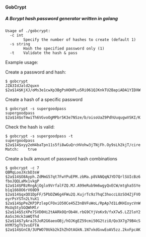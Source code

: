 #### GobCrypt

##### A Bcrypt hash password generator written in golang

```
Usage of ./gobcrypt:
  -c int
    	Specify the number of hashes to create (default 1)
  -s string
    	Hash the specified password only (1)
  -t	Validate the hash & pass
```
Example usage:

Create a password and hash:
```
$ gobcrypt 
JZA3IdJald2quxn 	 $2a$14$KjXJ/oMs3e1cwXp3BgPsHOHPLu5Ri061QJKnkTU2BapiADA1YIDXW
```
Create a hash of a specific password
```
$ gobcrypt -s supergoodpass
supergoodpass 	 $2a$14$oTmwiTh6VGvoOgMPbr5K3e7NSze/b/oisoUaZ9PdhUuqugwVSKI/K
```

Check the hash is valid:
```
$ gobcrypt -s supergoodpass -t
supergoodpass 	 $2a$14$xyy2eH4baTpn11s5fi8wGuQrcHVohw3jTNjFh.Oy9sLh2kjT/cire
Match:    true
```
Create a bulk amount of password hash combinations
```
$ gobcrypt -c 7
QBMqLooJXcbD3sW 	 $2a$14$O8Ayph.ZdMmG57qt7FwYPuEPM.zbMa.p8VANQqNJYD7QrlSUIcBz6
fboJQQLaMx1vkgP 	 $2a$14$PBzRngAjOglo9VrfalFZQ.MJ.A99eRub9m6wgyQvECW/mtgha5SYe
b1q166OO6rV60D9 	 $2a$14$qxQO1DpFF/5PbDZW6g4FWu2Q.KujrTc9z7hqC3hoccLUzSO4ZjFVO
eyrPsYSTn2LYuX1 	 $2a$14$pPeZKP3PzlepCFOxiO50Ce45Z3nBVFuWoL/RpAp7d1LdKHIoycVnW
MsUq5tySGQWhMlr 	 $2a$14$5zXPe7SVD0Hi2tAARkOQrOb4H.rbG9CYjVoKx9/fxX7w5.LZ2loY2
AaSs34ck3aWQThd 	 $2a$14$7yAraJ5JoR2G6aeoOBj/hOJKgEZ59cmi50G2tziO/Qo3X7g79B4cS
HYM75gTV3vsEFTA 	 $2a$14$GnC0/3UPWO70Ukb2kIhZhOtAGkN.1N7xkdGvwEoAV5zz.2kxFpcAK
```
